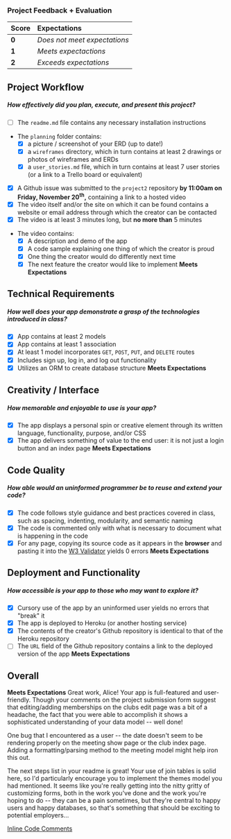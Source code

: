 ### Project Feedback + Evaluation

| Score | Expectations |
| :---- | :----------- |
| **0** | _Does not meet expectations_ |
| **1** | _Meets expectactions_ |
| **2** | _Exceeds expectations_ |

## Project Workflow
##### How effectively did you plan, execute, and present this project?
- [ ] The `readme.md` file contains any necessary installation instructions
- The `planning` folder contains:
  - [x] a picture / screenshot of your ERD (up to date!)
  - [x] a `wireframes` directory, which in turn contains at least 2 drawings or photos of wireframes and ERDs
  - [x] a `user_stories.md` file, which in turn contains at least 7 user stories (or a link to a Trello board or equivalent)
- [x] A Github issue was submitted to the `project2` repository **by 11:00am on Friday, November 20<sup>th</sup>,** containing a link to a hosted video
- [x] The video itself and/or the site on which it can be found contains a website or email address through which the creator can be contacted
- [x] The video is at least 3 minutes long, but **no more than** 5 minutes
- The video contains:
  - [x] A description and demo of the app
  - [x] A code sample explaining one thing of which the creator is proud
  - [x] One thing the creator would do differently next time
  - [x] The next feature the creator would like to implement
**Meets Expectations**

## Technical Requirements
##### How well does your app demonstrate a grasp of the technologies introduced in class?
- [x] App contains at least 2 models
- [x] App contains at least 1 association
- [x] At least 1 model incorporates `GET`, `POST`, `PUT`, and `DELETE` routes
- [x] Includes sign up, log in, and log out functionality
- [x] Utilizes an ORM to create database structure
**Meets Expectations**

## Creativity / Interface
##### How memorable and enjoyable to use is your app?
- [x] The app displays a personal spin or creative element through its written language, functionality, purpose, and/or CSS
- [x] The app delivers something of value to the end user: it is not just a login button and an index page
**Meets Expectations**

## Code Quality
##### How able would an uninformed programmer be to reuse and extend your code?
- [x] The code follows style guidance and best practices covered in class, such as spacing, indenting, modularity, and semantic naming
- [x] The code is commented only with what is necessary to document what is happening in the code
- [x] For any page, copying its source code as it appears in the **browser** and pasting it into the [W3 Validator](http://validator.w3.org) yields 0 errors
**Meets Expectations**

## Deployment and Functionality
##### How accessible is your app to those who may want to explore it?
- [x] Cursory use of the app by an uninformed user yields no errors that "break" it
- [x] The app is deployed to Heroku (or another hosting service)
- [x] The contents of the creator's Github repository is identical to that of the Heroku repository
- [ ] The `URL` field of the Github repository contains a link to the deployed version of the app
**Meets Expectations**

## Overall
**Meets Expectations** Great work, Alice! Your app is full-featured and user-friendly. Though your comments on the project submission form suggest that editing/adding memberships on the clubs edit page was a bit of a headache, the fact that you were able to accomplish it shows a sophisticated understanding of your data model -- well done!

One bug that I encountered as a user -- the date doesn't seem to be rendering properly on the meeting show page or the club index page. Adding a formatting/parsing method to the meeting model might help iron this out.

The next steps list in your readme is great! Your use of join tables is solid here, so I'd particularly encourage you to implement the themes model you had mentioned. It seems like you're really getting into the nitty gritty of customizing forms, both in the work you've done and the work you're hoping to do -- they can be a pain sometimes, but they're central to happy users and happy databases, so that's something that should be exciting to potential employers...  

[Inline Code Comments](https://github.com/ebirving/ClubHub/compare/9a52a1f...696fff3)
